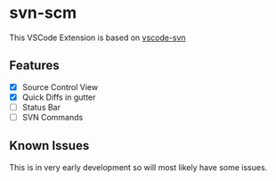 # svn-scm

This VSCode Extension is based on [vscode-svn](https://github.com/INesterov/vscode-svn)

## Features

- [x] Source Control View
- [x] Quick Diffs in gutter
- [ ] Status Bar
- [ ] SVN Commands

## Known Issues

This is in very early development so will most likely have some issues.
